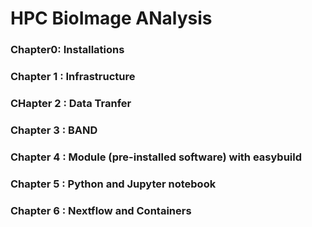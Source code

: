 
# HPC BioImage ANalysis

### Chapter0: Installations

### Chapter 1 : Infrastructure

### CHapter 2 : Data Tranfer

### Chapter 3 : BAND

### Chapter 4 : Module (pre-installed software) with easybuild

### Chapter 5 : Python and Jupyter notebook

### Chapter 6 : Nextflow and Containers
